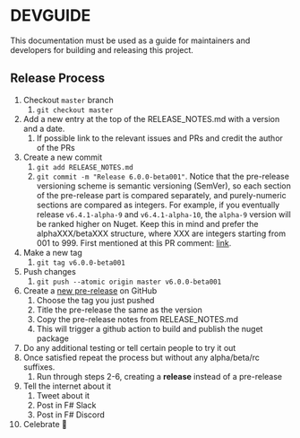 # DEVGUIDE

This documentation must be used as a guide for maintainers and developers for building and releasing this project.

## Release Process

1. Checkout `master` branch
    1. `git checkout master`
2. Add a new entry at the top of the RELEASE_NOTES.md with a version and a date.
    1. If possible link to the relevant issues and PRs and credit the author of the PRs
3. Create a new commit
    1. `git add RELEASE_NOTES.md`
    2. `git commit -m "Release 6.0.0-beta001"`. Notice that the pre-release versioning scheme is semantic versioning (SemVer), so each section of the pre-release part is compared separately, and purely-numeric sections are compared as integers. For example, if you eventually release `v6.4.1-alpha-9` and `v6.4.1-alpha-10`, the `alpha-9` version will be ranked higher on Nuget. Keep this in mind and prefer the alphaXXX/betaXXX structure, where XXX are integers starting from 001 to 999. First mentioned at this PR comment: [link](https://github.com/giraffe-fsharp/Giraffe/pull/596#issuecomment-2111097042).
4. Make a new tag
    1. `git tag v6.0.0-beta001`
5. Push changes
    1. `git push --atomic origin master v6.0.0-beta001`
6. Create a [new pre-release](https://github.com/giraffe-fsharp/Giraffe/releases) on GitHub
    1. Choose the tag you just pushed
    2. Title the pre-release the same as the version
    3. Copy the pre-release notes from RELEASE_NOTES.md
    4. This will trigger a github action to build and publish the nuget package
7. Do any additional testing or tell certain people to try it out
8. Once satisfied repeat the process but without any alpha/beta/rc suffixes.
    1. Run through steps 2-6, creating a **release** instead of a pre-release
9. Tell the internet about it
    1. Tweet about it
    2. Post in F# Slack
    3. Post in F# Discord
10. Celebrate 🎉